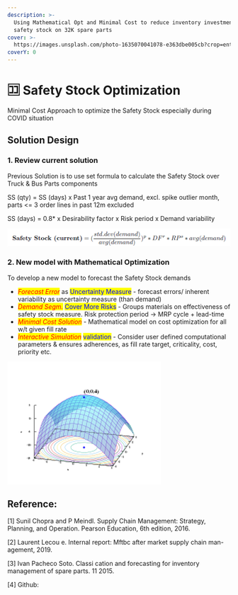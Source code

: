```yaml
---
description: >-
  Using Mathematical Opt and Minimal Cost to reduce inventory investment in
  safety stock on 32K spare parts
cover: >-
  https://images.unsplash.com/photo-1635070041078-e363dbe005cb?crop=entropy&cs=srgb&fm=jpg&ixid=MnwxOTcwMjR8MHwxfHNlYXJjaHwzfHxtYXRofGVufDB8fHx8MTY0OTgxNjY4NA&ixlib=rb-1.2.1&q=85
coverY: 0
---
```


# 🈁 Safety Stock Optimization

Minimal Cost Approach to optimize the Safety Stock especially during COVID situation

## Solution Design

### 1. Review current solution

Previous Solution is to use set formula to calculate the Safety Stock over Truck & Bus Parts components

SS (qty) = SS (days) x Past 1 year avg demand, excl. spike outlier month, parts <= 3 order lines in past 12m excluded

SS (days) = 0.8\* x Desirability factor x Risk period x Demand variability

![](<../.gitbook/assets/image (4).png>)

### 2. New model with Mathematical Optimization&#x20;

To develop a new model to forecast the Safety Stock demands

* _<mark style="color:red;">Forecast Error</mark>_ as <mark style="color:blue;">Uncertainty Measure</mark> - forecast errors/ inherent variability as uncertainty measure (than demand)
* _<mark style="color:red;">Demand Segm.</mark>_ <mark style="color:blue;">Cover More Risks</mark> - Groups materials on effectiveness of safety stock measure. Risk protection period -> MRP cycle + lead-time
* _<mark style="color:red;">Minimal Cost Solution</mark>_ - Mathematical model on cost optimization for all w/t given fill rate
* _<mark style="color:red;">Interactive Simulation</mark>_ <mark style="color:blue;">validation</mark> - Consider user defined computational parameters & ensures adherences, as fill rate target, criticality, cost, priority etc.

![](../.gitbook/assets/Picture1.png)

## Reference:

\[1] Sunil Chopra and P Meindl. Supply Chain Management: Strategy, Planning, and Operation. Pearson Education, 6th edition, 2016.&#x20;

\[2] Laurent Lecou e. Internal report: Mftbc after market supply chain man- agement, 2019.&#x20;

\[3] Ivan Pacheco Soto. Classi cation and forecasting for inventory management of spare parts. 11 2015.

\[4] Github:
